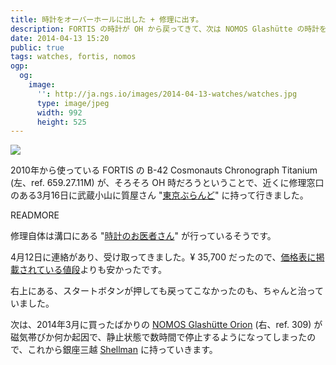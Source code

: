 ```yaml
---
title: 時計をオーバーホールに出した + 修理に出す。
description: FORTIS の時計が OH から戻ってきて、次は NOMOS Glashütte の時計を修理に出す。
date: 2014-04-13 15:20
public: true
tags: watches, fortis, nomos
ogp:
  og:
    image:
      '': http://ja.ngs.io/images/2014-04-13-watches/watches.jpg
      type: image/jpeg
      width: 992
      height: 525
---
```


![](2014-04-13-watches/watches.jpg)

2010年から使っている FORTIS の B-42 Cosmonauts Chronograph Titanium (左、ref. 659.27.11M) が、そろそろ OH 時だろうということで、近くに修理窓口のある3月16日に武蔵小山に質屋さん "[東京ぶらんど]" に持って行きました。

READMORE

修理自体は溝口にある "[時計のお医者さん]" が行っているそうです。

4月12日に連絡があり、受け取ってきました。&yen; 35,700 だったので、[価格表に掲載されている値段][price]よりも安かったです。

右上にある、スタートボタンが押しても戻ってこなかったのも、ちゃんと治っていました。

次は、2014年3月に買ったばかりの [NOMOS Glashütte Orion][Orion] (右、ref. 309) が磁気帯びか何か起因で、静止状態で数時間で停止するようになってしまったので、これから銀座三越 [Shellman] に持っていきます。

[東京ぶらんど]: http://www.tokyo-brand.jp/tenpo/musashi.html
[時計のお医者さん]: http://www.dr-watch.com/
[price]: http://www.dr-watch.com/price/index.html
[Orion]: http://www.nomos-glashuette.com/the-watches/orion/orion/
[Shellman]: http://www.shellman.co.jp/eos2/webshop/store06.html
